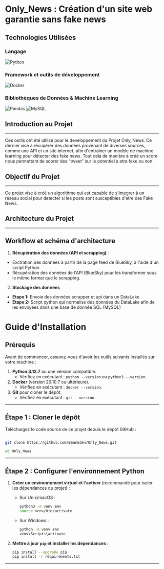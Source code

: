 # Only_News : Création d'un site web garantie sans fake news

## Technologies Utilisées

### Langage

![Python](https://img.shields.io/badge/Python-3.12.7-blue?logo=python&logoColor=white)

### Framework et outils de développement

![Docker](https://img.shields.io/badge/Docker-20.10.7-blue?logo=docker&logoColor=white)


### Bibliothèques de Données & Machine Learning

![Pandas](https://img.shields.io/badge/Pandas-1.5.2-brightgreen?logo=pandas&logoColor=white)
![MySQL](https://img.shields.io/badge/MySQL-8.4-brightgreen?logo=mysql&logoColor=white)

## Introduction au Projet
---

Ces outils ont été utilisé pour le developpement du Projet Only_News. Ce dernier vise à récupérer des données provenant de diverses sources, comme une API et un site internet, afin d'entrainer un modèle de machine learning pour détecter des fake news. Tout cela de manière à créé un score nous permettant de scorer des "tweet" sur le potentiel à etre fake ou non.

## Objectif du Projet 
---
Ce projet vise à créé un algorithme qui est capable de s'integrer à un réseau social pour detecter si les posts sont susceptibles d'etre des Fake News. 

## Architecture du Projet
---

## Workflow et schéma d'architecture

1. **Récupération des données (API et scrapping)** :

  - Exctration des données à partir de la page feed de BlueSky, à l'aide d'un script Python.
  - Récupération des données de l'API (BlueSky) pour les transformer sous le même format que le scrapping.

2. **Stockage des données**

  - **Etape 1:** Envoie des données scrapper et api dans un DataLake.
  - **Etape 2:** Script python qui normalise des données du DataLake afin de les envoyées dans une base de donnée SQL (MySQL)

# **Guide d'Installation**

## **Prérequis**
Avant de commencer, assurez-vous d'avoir les outils suivants installés sur votre machine :
1. **Python 3.12.7** ou une version compatible.
   - Vérifiez en exécutant : `python --version` ou `python3 --version`.
2. **Docker** (version 20.10.7 ou ultérieure).
   - Vérifiez en exécutant : `docker --version`.
3. **Git** pour cloner le dépôt.
   - Vérifiez en exécutant : `git --version`.

---

## **Étape 1 : Cloner le dépôt**
Téléchargez le code source de ce projet depuis le dépôt GitHub :
```bash

git clone https://github.com/BeanEden/Only_News.git

cd Only_News
```
---

## **Étape 2 : Configurer l'environnement Python**

1. **Créer un environnement virtuel et l'activer** (recommandé pour isoler les dépendances du projet) :
   - Sur Unix/macOS :
     ```bash
     python3 -m venv env
     source venv/bin/activate
     ```
   - Sur Windows :
     ```bash
     python -m venv env
     venv\Scripts\activate
     ```

2. **Mettre à jour `pip` et installer les dépendances** :
   ```bash
   pip install --upgrade pip
   pip install -r requirements.txt
   ```
---
